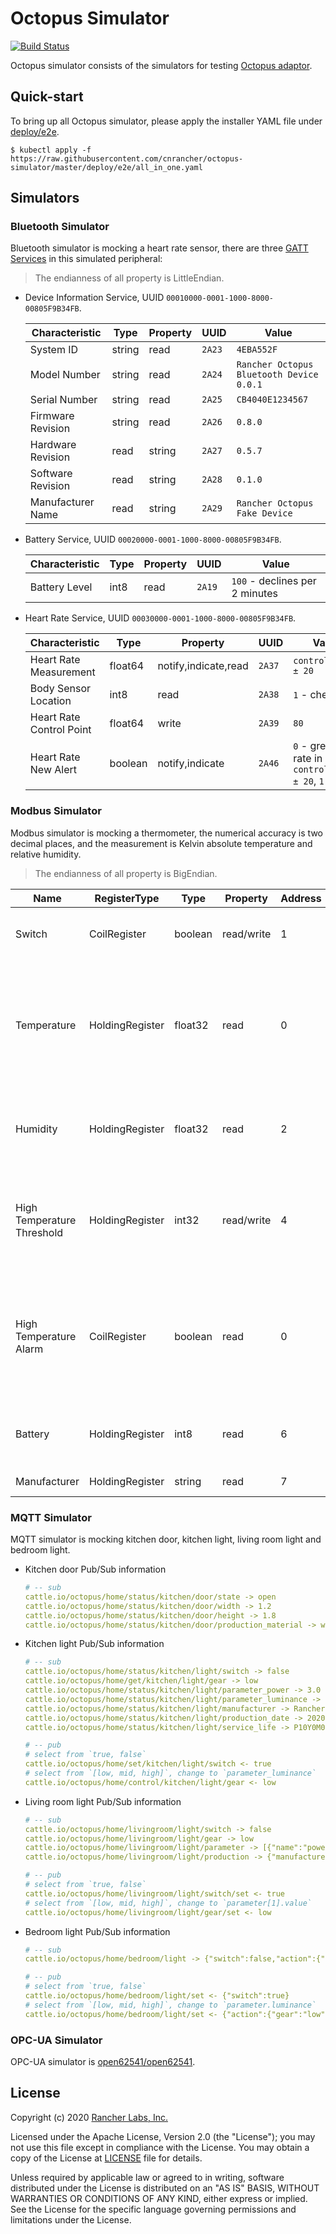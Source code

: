 # Octopus Simulator

[![Build Status](http://drone-pandaria.cnrancher.com/api/badges/cnrancher/octopus-simulator/status.svg)](http://drone-pandaria.cnrancher.com/cnrancher/octopus-simulator)

Octopus simulator consists of the simulators for testing [Octopus adaptor](https://github.com/cnrancher/octopus).

## Quick-start

To bring up all Octopus simulator, please apply the installer YAML file under [deploy/e2e](./deploy/e2e).
```shell script
$ kubectl apply -f https://raw.githubusercontent.com/cnrancher/octopus-simulator/master/deploy/e2e/all_in_one.yaml
```

## Simulators

### Bluetooth Simulator

Bluetooth simulator is mocking a heart rate sensor, there are three [GATT Services](https://www.bluetooth.com/specifications/gatt/services/) in this simulated peripheral:

> The endianness of all property is LittleEndian.

- Device Information Service, UUID `00010000-0001-1000-8000-00805F9B34FB`.

    Characteristic | Type | Property | UUID | Value
    ---|---|---|---|---
    System ID | string | read | `2A23` | `4EBA552F`
    Model Number | string | read | `2A24` | `Rancher Octopus Bluetooth Device 0.0.1`
    Serial Number| string | read | `2A25` | `CB4040E1234567`
    Firmware Revision | string | read | `2A26` | `0.8.0`
    Hardware Revision | read | string | `2A27` | `0.5.7`
    Software Revision | read | string | `2A28` | `0.1.0`
    Manufacturer Name | read | string | `2A29` | `Rancher Octopus Fake Device`

- Battery Service, UUID `00020000-0001-1000-8000-00805F9B34FB`.

    Characteristic | Type | Property | UUID | Value
    ---|---|---|---|---
    Battery Level | int8 | read | `2A19` | `100` - declines per 2 minutes

- Heart Rate Service, UUID `00030000-0001-1000-8000-00805F9B34FB`.

    Characteristic | Type | Property |  UUID | Value
    ---|---|---|---|---
    Heart Rate Measurement | float64 | notify,indicate,read | `2A37` | `control_point ± 20`
    Body Sensor Location | int8 | read | `2A38` | `1` - chest
    Heart Rate Control Point | float64 | write | `2A39` | `80`
    Heart Rate New Alert | boolean | notify,indicate | `2A46` | `0` - green if rate in `control_point ± 20`, `1` - red

### Modbus Simulator

Modbus simulator is mocking a thermometer, the numerical accuracy is two decimal places, and the measurement is Kelvin absolute temperature and relative humidity.

> The endianness of all property is BigEndian.

Name | RegisterType | Type | Property | Address | Quantity  | Value
---|---|---|---|---|---|---
Switch | CoilRegister | boolean | read/write | 1 | 1 | Triggers to mock, the default is `true`.
Temperature | HoldingRegister | float32 | read | 0 | 2 | Represents the realtime absolute temperature, unit is in `kevin`, its range is between `273.15` and `378.15`.
Humidity | HoldingRegister | float32 | read | 2 | 2 | Represents the humidity, unit is in `%`, its range is between `10` and `100`.
High Temperature Threshold | HoldingRegister | int32 | read/write | 4 | 2 | Represents the threshold of absolute temperature, unit is in `kevin`, the default value is `324`.
High Temperature Alarm | CoilRegister | boolean | read | 0 | 1 | Indicates high temperature alarm. When the temperature exceeds the threshold, the high temperature alarm is `true`.
Battery | HoldingRegister | int8 | read | 6 | 1 | Represents the battery, uint is in `%`, the default value is `100`.
Manufacturer | HoldingRegister | string | read | 7 | 14 | Indicates the manufacturer.

### MQTT Simulator

MQTT simulator is mocking kitchen door, kitchen light, living room light and bedroom light.

- Kitchen door Pub/Sub information

    ```yaml
    # -- sub
    cattle.io/octopus/home/status/kitchen/door/state -> open
    cattle.io/octopus/home/status/kitchen/door/width -> 1.2
    cattle.io/octopus/home/status/kitchen/door/height -> 1.8
    cattle.io/octopus/home/status/kitchen/door/production_material -> wood
    ```

- Kitchen light Pub/Sub information

    ```yaml
    # -- sub
    cattle.io/octopus/home/status/kitchen/light/switch -> false
    cattle.io/octopus/home/get/kitchen/light/gear -> low
    cattle.io/octopus/home/status/kitchen/light/parameter_power -> 3.0
    cattle.io/octopus/home/status/kitchen/light/parameter_luminance -> 245
    cattle.io/octopus/home/status/kitchen/light/manufacturer -> Rancher Octopus Fake Device
    cattle.io/octopus/home/status/kitchen/light/production_date -> 2020-07-08T13:24:00.00Z
    cattle.io/octopus/home/status/kitchen/light/service_life -> P10Y0M0D
    
    # -- pub
    # select from `true, false`
    cattle.io/octopus/home/set/kitchen/light/switch <- true
    # select from `[low, mid, high]`, change to `parameter_luminance`
    cattle.io/octopus/home/control/kitchen/light/gear <- low
    ```

- Living room light Pub/Sub information

    ```yaml
    # -- sub
    cattle.io/octopus/home/livingroom/light/switch -> false
    cattle.io/octopus/home/livingroom/light/gear -> low
    cattle.io/octopus/home/livingroom/light/parameter -> [{"name":"power","value":"70.0w"},{"name":"luminance","value":"4900lm"}]
    cattle.io/octopus/home/livingroom/light/production -> {"manufacturer":"Rancher Octopus Fake Device","date":"2020-07-09T13:00:00.00Z","serviceLife":"P10Y0M0D"}
    
    # -- pub
    # select from `true, false`
    cattle.io/octopus/home/livingroom/light/switch/set <- true
    # select from `[low, mid, high]`, change to `parameter[1].value`
    cattle.io/octopus/home/livingroom/light/gear/set <- low
    ```

- Bedroom light Pub/Sub information

    ```yaml
    # -- sub
    cattle.io/octopus/home/bedroom/light -> {"switch":false,"action":{"gear":"low"},"parameter":{"power":24.3,"luminance":1800},"production":{"manufacturer":"Rancher Octopus Fake Device","date":"2020-07-20T13:24:00.00Z","serviceLife":"P10Y0M0D"}}
    
    # -- pub
    # select from `true, false`
    cattle.io/octopus/home/bedroom/light/set <- {"switch":true}
    # select from `[low, mid, high]`, change to `parameter.luminance`
    cattle.io/octopus/home/bedroom/light/set <- {"action":{"gear":"low"}}
    ```

### OPC-UA Simulator

OPC-UA simulator is [open62541/open62541](https://hub.docker.com/r/open62541/open62541).

## License
Copyright (c) 2020 [Rancher Labs, Inc.](http://rancher.com)

Licensed under the Apache License, Version 2.0 (the "License");
you may not use this file except in compliance with the License.
You may obtain a copy of the License at [LICENSE](./LICENSE) file for details.

Unless required by applicable law or agreed to in writing, software
distributed under the License is distributed on an "AS IS" BASIS,
WITHOUT WARRANTIES OR CONDITIONS OF ANY KIND, either express or implied.
See the License for the specific language governing permissions and
limitations under the License.
